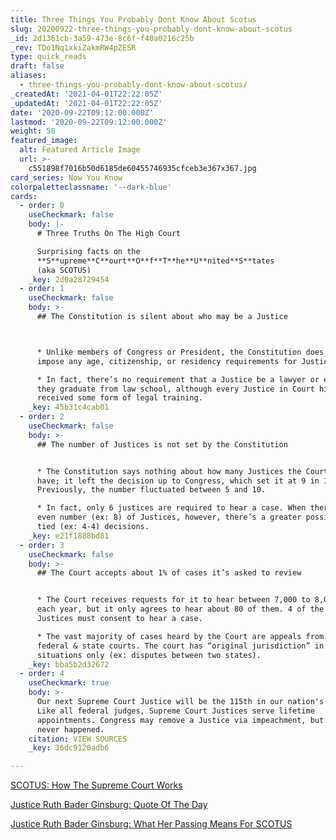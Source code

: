```yaml
---
title: Three Things You Probably Dont Know About Scotus
slug: 20200922-three-things-you-probably-dont-know-about-scotus
_id: 2d1361cb-3a59-473e-8c6f-f40a0216c25b
_rev: TDo1Nq1xkiZakmRW4pZESR
type: quick_reads
draft: false
aliases:
  - three-things-you-probably-dont-know-about-scotus/
_createdAt: '2021-04-01T22:22:05Z'
_updatedAt: '2021-04-01T22:22:05Z'
date: '2020-09-22T09:12:00.000Z'
lastmod: '2020-09-22T09:12:00.000Z'
weight: 50
featured_image:
  alt: Featured Article Image
  url: >-
    c551898f7016b50d6185de60455746935cfceb3e367x367.jpg
card_series: Now You Know
colorpaletteclassname: '--dark-blue'
cards:
  - order: 0
    useCheckmark: false
    body: |-
      # Three Truths On The High Court

      Surprising facts on the  
      **S**upreme**C**ourt**O**f**T**he**U**nited**S**tates  
      (aka SCOTUS)
    _key: 2d0a28729454
  - order: 1
    useCheckmark: false
    body: >-
      ## The Constitution is silent about who may be a Justice  



      * Unlike members of Congress or President, the Constitution does not
      impose any age, citizenship, or residency requirements for Justices.

      * In fact, there’s no requirement that a Justice be a lawyer or even that
      they graduate from law school, although every Justice in Court history has
      received some form of legal training.
    _key: 45b31c4cab01
  - order: 2
    useCheckmark: false
    body: >-
      ## The number of Justices is not set by the Constitution


      * The Constitution says nothing about how many Justices the Court should
      have; it left the decision up to Congress, which set it at 9 in 1869.
      Previously, the number fluctuated between 5 and 10.

      * In fact, only 6 justices are required to hear a case. When there’s an
      even number (ex: 8) of Justices, however, there’s a greater possibility of
      tied (ex: 4-4) decisions.
    _key: e21f1888bd81
  - order: 3
    useCheckmark: false
    body: >-
      ## The Court accepts about 1% of cases it’s asked to review


      * The Court receives requests for it to hear between 7,000 to 8,000 cases
      each year, but it only agrees to hear about 80 of them. 4 of the 9
      Justices must consent to hear a case.

      * The vast majority of cases heard by the Court are appeals from lower
      federal & state courts. The court has “original jurisdiction” in specific
      situations only (ex: disputes between two states).
    _key: bba5b2d32672
  - order: 4
    useCheckmark: true
    body: >-
      Our next Supreme Court Justice will be the 115th in our nation's history.
      Like all federal judges, Supreme Court Justices serve lifetime
      appointments. Congress may remove a Justice via impeachment, but that's
      never happened.
    citation: VIEW SOURCES
    _key: 36dc9120adb6

---
```

[SCOTUS: How The Supreme Court Works](https://smarthernews.com/supreme-court-how-it-works/)

[Justice Ruth Bader Ginsburg: Quote Of The Day](https://smarthernews.com/rbg-qtd/)

[Justice Ruth Bader Ginsburg: What Her Passing Means For SCOTUS](https://smarthernews.com/article/whats-at-stake/)
